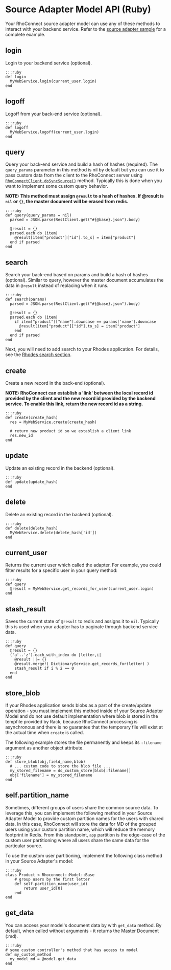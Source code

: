 # Source Adapter Model API (Ruby)

Your RhoConnect source adapter model can use any of these methods to interact with your backend service. Refer to the [source adapter sample](../rhoconnect/source-adapters#sample-adapter) for a complete example.

## login

Login to your backend service (optional).

	:::ruby
	def login
	  MyWebService.login(current_user.login)
	end

## logoff
Logoff from your back-end service (optional).

	:::ruby
	def logoff
	  MyWebService.logoff(current_user.login)
	end

## query
Query your back-end service and build a hash of hashes (required). The `query_params` parameter in this method is nil by default but you can use it to pass custom data from the client to the RhoConnect server using [`RhoConnectClient.doSyncSource()`](../api/RhoConnectClient#mdoSyncSource) method. Typically this is done when you want to implement some custom query behavior.

**NOTE: This method must assign `@result` to a hash of hashes.  If @result is `nil` or `{}`, the master document will be erased from redis.**

	:::ruby
	def query(query_params = nil)
	  parsed = JSON.parse(RestClient.get("#{@base}.json").body)

      @result = {}
	  parsed.each do |item|
	    @result[item["product"]["id"].to_s] = item["product"]
	  end if parsed
	end

## search
Search your back-end based on params and build a hash of hashes (optional).  Similar to query, however the master document accumulates the data in `@result` instead of replacing when it runs.

	:::ruby
	def search(params)
	  parsed = JSON.parse(RestClient.get("#{@base}.json").body)

      @result = {}
	  parsed.each do |item|
		if item["product"]["name"].downcase == params['name'].downcase
	      @result[item["product"]["id"].to_s] = item["product"]
	    end
	  end if parsed
	end

Next, you will need to add search to your Rhodes application. For details, see the [Rhodes search section](../guide/using_rhoconnect#filtering-datasets-with-search).

## create
Create a new record in the back-end (optional).

**NOTE: RhoConnect can establish a 'link' between the local record id provided by the client and the new record id provided by the backend service.  To enable this link, return the new record id as a string.**

	:::ruby
	def create(create_hash)
	  res = MyWebService.create(create_hash)

	  # return new product id so we establish a client link
	  res.new_id
	end

## update

Update an existing record in the backend (optional).

	:::ruby
	def update(update_hash)
	end

## delete

Delete an existing record in the backend (optional).

	:::ruby
	def delete(delete_hash)
	  MyWebService.delete(delete_hash['id'])
	end

## current_user

Returns the current user which called the adapter.  For example, you could filter results for a specific user in  your query method:

	:::ruby
	def query
	  @result = MyWebService.get_records_for_user(current_user.login)
	end

## stash_result

Saves the current state of `@result` to redis and assigns it to `nil`.  Typically this is used when your adapter has to paginate through backend service data.

 	:::ruby
	def query
	  @result = {}
	  ('a'..'z').each_with_index do |letter,i|
		@result ||= {}
	    @result.merge!( DictionaryService.get_records_for(letter) )
		stash_result if i % 2 == 0
	  end
	end

## store_blob

If your Rhodes application sends blobs as a part of the create/update operation - you must implement this method inside of your Source Adapter Model and do not use default implementation where blob is stored in the tempfile provided by Rack, because RhoConnect processing is asynchronous and there is no guarantee that the temporary file will exist at the actual time when `create` is called.  

The following example stores the file permanently and keeps its `:filename` argument as another object attribute.

	:::ruby
	def store_blob(obj,field_name,blob)
	  # ... custom code to store the blob file ... 
	  my_stored_filename = do_custom_store[blob[:filename]]
      obj['filename'] = my_stored_filename
    end

## self.partition_name

Sometimes, different groups of users share the common source data. To leverage this, you can implement the following method in your Source Adapter Model to provide custom partition names for the users with shared data. In this case, RhoConnect will store the data for MD of the grouped users using your custom partition name, which will reduce the memory footprint in Redis. From this standpoint, `app` partition is the edge-case of the custom user partitioning where all users share the same data for the particular source. 

To use the custom user partitioning, implement the following class method in your Source Adapter's model:

	:::ruby
	class Product < Rhoconnect::Model::Base
		# group users by the first letter
		def self.partition_name(user_id)
		 	return user_id[0]
		end
	end

## get_data

You can access your model's document data by with `get_data` method. By default, when called without arguments - it returns the Master Document (:md).

	:::ruby
	# some custom controller's method that has access to model
	def my_custom_method
	  my_model_md = @model.get_data
	end